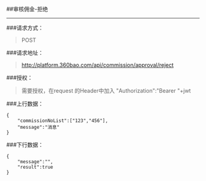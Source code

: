 ##审核佣金-拒绝

------------

###请求方式：
> POST

###请求地址：
> http://platform.360bao.com/api/commission/approval/reject

###授权：
> 需要授权，在request 的Header中加入
"Authorization":"Bearer "+jwt


###上行数据：
```
{
    "commissionNoList":["123","456"],
    "message":"消息"
}
```

###下行数据：
```
{
    "message":"",
    "result":true
}
```

